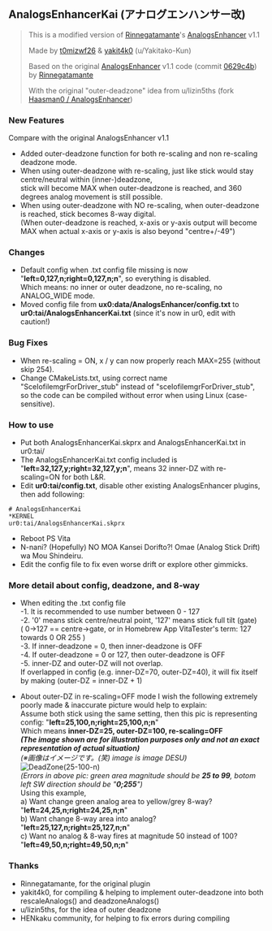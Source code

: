 ## AnalogsEnhancerKai (アナログエンハンサー改) 

> This is a modified version of [Rinnegatamante](https://github.com/Rinnegatamante)'s [AnalogsEnhancer](https://github.com/Rinnegatamante/AnalogsEnhancer) v1.1
> 
> Made by [t0mizwf26](https://github.com/t0mizwf26) & [yakit4k0](https://github.com/yakit4k0) (u/Yakitako-Kun)
> 
> Based on the original [AnalogsEnhancer](https://github.com/Rinnegatamante/AnalogsEnhancer) v1.1 code (commit [0629c4b](https://github.com/Rinnegatamante/AnalogsEnhancer/tree/0629c4b8ca124bc08cf6a6dc3e759a0eb8bbc45a)) by [Rinnegatamante](https://github.com/Rinnegatamante)
> 
> With the original "outer-deadzone" idea from u/lizin5ths (fork [Haasman0 / AnalogsEnhancer](https://github.com/Haasman0/AnalogsEnhancer))

### New Features
Compare with the original AnalogsEnhancer v1.1
* Added outer-deadzone function for both re-scaling and non re-scaling deadzone mode.
* When using outer-deadzone with re-scaling, just like stick would stay centre/neutral within (inner-)deadzone,<br>
stick will become MAX when outer-deadzone is reached, and 360 degrees analog movement is still possible.
* When using outer-deadzone with NO re-scaling, when outer-deadzone is reached, stick becomes 8-way digital.<br>
(When outer-deadzone is reached, x-axis or y-axis output will become MAX when actual x-axis or y-axis is also beyond "centre+/-49")

### Changes
* Default config when .txt config file missing is now "**left=0,127,n;right=0,127,n;n**", so everything is disabled.<br>
Which means: no inner or outer deadzone, no re-scaling, no ANALOG_WIDE mode.
* Moved config file from **ux0:data/AnalogsEnhancer/config.txt** to **ur0:tai/AnalogsEnhancerKai.txt** (since it's now in ur0, edit with caution!)

### Bug Fixes
* When re-scaling = ON, x / y can now properly reach MAX=255 (without skip 254).
* Change CMakeLists.txt, using correct name "SceIofilemgrForDriver_stub" instead of "sceIofilemgrForDriver_stub", so the code can be compiled without error when using Linux (case-sensitive).

### How to use
* Put both AnalogsEnhancerKai.skprx and AnalogsEnhancerKai.txt in ur0:tai/
* The AnalogsEnhancerKai.txt config included is "**left=32,127,y;right=32,127,y;n**", means 32 inner-DZ with re-scaling=ON for both L&R.
* Edit **ur0:tai/config.txt**, disable other existing AnalogsEnhancer plugins, then add following:
```
# AnalogsEnhancerKai
*KERNEL
ur0:tai/AnalogsEnhancerKai.skprx
```
* Reboot PS Vita
* N-nani? (Hopefully) NO MOA Kansei Dorifto?! Omae (Analog Stick Drift) wa Mou Shindeiru.
* Edit the config file to fix even worse drift or explore other gimmicks.

### More detail about config, deadzone, and 8-way
* When editing the .txt config file<br>
-1. It is recommended to use number between 0 - 127<br>
-2. '0' means stick centre/neutral point, '127' means stick full tilt (gate)<br>
( 0->127 == centre->gate, or in Homebrew App VitaTester's term: 127 towards 0 OR 255 )<br>
-3. If inner-deadzone = 0, then inner-deadzone is OFF<br>
-4. If outer-deadzone = 0 or 127, then outer-deadzone is OFF<br>
-5. inner-DZ and outer-DZ will not overlap.<br>
If overlapped in config (e.g. inner-DZ=70, outer-DZ=40), it will fix itself by making (outer-DZ = inner-DZ + 1)

* About outer-DZ in re-scaling=OFF mode
I wish the following extremely poorly made & inaccurate picture would help to explain:<br>
Assume both stick using the same setting, then this pic is representing config: "**left=25,100,n;right=25,100,n;n**"<br>
Which means **inner-DZ=25, outer-DZ=100, re-scaling=OFF**<br>
_**(The image shown are for illustration purposes only and not an exact representation of actual situation)**_<br>
_(※画像はイメージです。(笑) image is image DESU)_<br>
![DeadZone(25-100-n)](https://github.com/user-attachments/assets/8e5c732f-b37e-419e-a673-d8a29a70073e)<br>
_(Errors in above pic: green area magnitude should be **25 to 99**, botom left SW direction should be "**0;255**")_<br>
Using this example, <br>
a) Want change green analog area to yellow/grey 8-way? "**left=24,25,n;right=24,25,n;n**"<br>
b) Want change 8-way area into analog? "**left=25,127,n;right=25,127,n;n**"<br>
c) Want no analog & 8-way fires at magnitude 50 instead of 100? "**left=49,50,n;right=49,50,n;n**"

### Thanks
* Rinnegatamante, for the original plugin
* yakit4k0, for compiling & helping to implement outer-deadzone into both rescaleAnalogs() and deadzoneAnalogs()
* u/lizin5ths, for the idea of outer deadzone
* HENkaku community, for helping to fix errors during compiling
